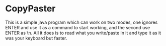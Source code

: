 # CopyPaster

This is a simple java program which can work on two modes, one ignores ENTER and use it as a command to start working, and the second use ENTER as \n. All it does is to read what you write/paste in it and type it as it was your keyboard but faster.

